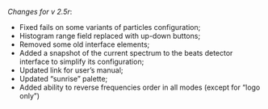 _Changes for v 2.5r_:
- Fixed fails on some variants of particles configuration;
- Histogram range field replaced with up-down buttons;
- Removed some old interface elements;
- Added a snapshot of the current spectrum to the beats detector interface to simplify its configuration;
- Updated link for user’s manual;
- Updated “sunrise” palette;
- Added ability to reverse frequencies order in all modes (except for “logo only”)
